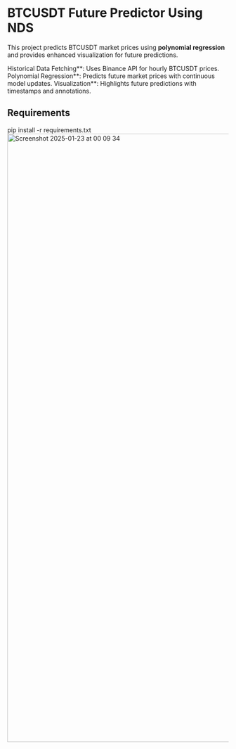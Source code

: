 # BTCUSDT Future Predictor Using NDS

This project predicts BTCUSDT market prices using **polynomial regression** and provides enhanced visualization for future predictions.


Historical Data Fetching**: Uses Binance API for hourly BTCUSDT prices.
Polynomial Regression**: Predicts future market prices with continuous model updates.
Visualization**: Highlights future predictions with timestamps and annotations.

## Requirements
pip install -r requirements.txt
<img width="1384" alt="Screenshot 2025-01-23 at 00 09 34" src="https://github.com/user-attachments/assets/4e287f05-24fb-4c43-80d9-8717f1c4bdc0" />

